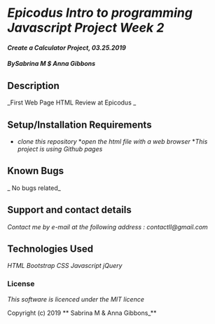 # _Epicodus  Intro to programming Javascript Project Week 2_

#### _Create a Calculator Project, 03.25.2019_

#### _By**Sabrina M $ Anna Gibbons**_

## Description

_First Web Page HTML Review at Epicodus _

## Setup/Installation Requirements

* _clone this repository_
*_open the html file with a web browser_
*_This project is using Github pages_




## Known Bugs

_ No bugs related_

## Support and contact details

_Contact me by e-mail at the following address : contactll@gmail.com_

## Technologies Used

_HTML_
_Bootstrap_
_CSS_
_Javascript_
_jQuery_



### License

*This software is licenced under the MIT licence*

Copyright (c) 2019 ** Sabrina M & Anna Gibbons_**
